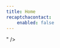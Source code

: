 ```yaml
---
title: Home
recaptchacontact:
    enabled: false
---
```

<html>
  <head>
    <meta name="google-site-verification"
             content="<<meta name="google-site-verification" content="7XRqTwy0EM-uhIg3H4ilmQzbjweUarQ17E-iqTHGJmQ" />" />
  </head>
</html>
